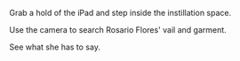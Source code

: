 Grab a hold of the iPad and step inside the instillation space.

Use the camera to search Rosario Flores' vail and garment.

See what she has to say.